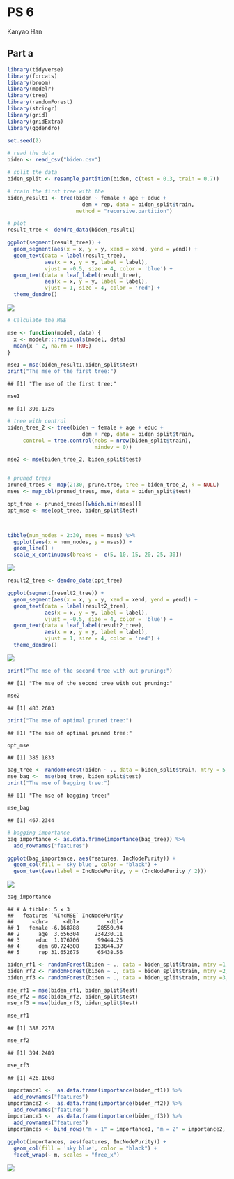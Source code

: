 PS 6
================
Kanyao Han

Part a
------

``` r
library(tidyverse)
library(forcats)
library(broom)
library(modelr)
library(tree)
library(randomForest)
library(stringr)
library(grid)
library(gridExtra)
library(ggdendro)

set.seed(2)
```

``` r
# read the data
biden <- read_csv("biden.csv")
```

``` r
# split the data
biden_split <- resample_partition(biden, c(test = 0.3, train = 0.7))
```

``` r
# train the first tree with the 
biden_result1 <- tree(biden ~ female + age + educ + 
                        dem + rep, data = biden_split$train,
                      method = "recursive.partition")
```

``` r
# plot
result_tree <- dendro_data(biden_result1)

ggplot(segment(result_tree)) +
  geom_segment(aes(x = x, y = y, xend = xend, yend = yend)) +
  geom_text(data = label(result_tree), 
            aes(x = x, y = y, label = label), 
            vjust = -0.5, size = 4, color = 'blue') +
  geom_text(data = leaf_label(result_tree), 
            aes(x = x, y = y, label = label), 
            vjust = 1, size = 4, color = 'red') +
  theme_dendro()
```

![](PS_6_files/figure-markdown_github-ascii_identifiers/unnamed-chunk-5-1.png)

``` r
# Calculate the MSE

mse <- function(model, data) {
  x <- modelr:::residuals(model, data)
  mean(x ^ 2, na.rm = TRUE)
}

mse1 = mse(biden_result1,biden_split$test)
print("The mse of the first tree:")
```

    ## [1] "The mse of the first tree:"

``` r
mse1
```

    ## [1] 390.1726

``` r
# tree with control
biden_tree_2 <- tree(biden ~ female + age + educ + 
                        dem + rep, data = biden_split$train,
     control = tree.control(nobs = nrow(biden_split$train),
                            mindev = 0))

mse2 <- mse(biden_tree_2, biden_split$test)


# pruned trees
pruned_trees <- map(2:30, prune.tree, tree = biden_tree_2, k = NULL)
mses <- map_dbl(pruned_trees, mse, data = biden_split$test)

opt_tree <- pruned_trees[[which.min(mses)]]
opt_mse <- mse(opt_tree, biden_split$test)



tibble(num_nodes = 2:30, mses = mses) %>%
  ggplot(aes(x = num_nodes, y = mses)) +
  geom_line() + 
  scale_x_continuous(breaks =  c(5, 10, 15, 20, 25, 30))
```

![](PS_6_files/figure-markdown_github-ascii_identifiers/unnamed-chunk-7-1.png)

``` r
result2_tree <- dendro_data(opt_tree)

ggplot(segment(result2_tree)) +
  geom_segment(aes(x = x, y = y, xend = xend, yend = yend)) +
  geom_text(data = label(result2_tree), 
            aes(x = x, y = y, label = label), 
            vjust = -0.5, size = 4, color = 'blue') +
  geom_text(data = leaf_label(result2_tree), 
            aes(x = x, y = y, label = label), 
            vjust = 1, size = 4, color = 'red') +
  theme_dendro()
```

![](PS_6_files/figure-markdown_github-ascii_identifiers/unnamed-chunk-8-1.png)

``` r
print("The mse of the second tree with out pruning:")
```

    ## [1] "The mse of the second tree with out pruning:"

``` r
mse2
```

    ## [1] 483.2683

``` r
print("The mse of optimal pruned tree:")
```

    ## [1] "The mse of optimal pruned tree:"

``` r
opt_mse
```

    ## [1] 385.1833

``` r
bag_tree <- randomForest(biden ~ ., data = biden_split$train, mtry = 5, ntree = 500, importance=TRUE)
mse_bag <-  mse(bag_tree, biden_split$test)
print("The mse of bagging tree:")
```

    ## [1] "The mse of bagging tree:"

``` r
mse_bag
```

    ## [1] 467.2344

``` r
# bagging importance
bag_importance <- as.data.frame(importance(bag_tree)) %>%
  add_rownames("features")

ggplot(bag_importance, aes(features, IncNodePurity)) +
  geom_col(fill = 'sky blue', color = "black") +
  geom_text(aes(label = IncNodePurity, y = (IncNodePurity / 2)))
```

![](PS_6_files/figure-markdown_github-ascii_identifiers/unnamed-chunk-11-1.png)

``` r
bag_importance
```

    ## # A tibble: 5 x 3
    ##   features `%IncMSE` IncNodePurity
    ##      <chr>     <dbl>         <dbl>
    ## 1   female -6.168788      28550.94
    ## 2      age  3.656304     234230.11
    ## 3     educ  1.176706      99444.25
    ## 4      dem 60.724308     133644.37
    ## 5      rep 31.652675      65438.56

``` r
biden_rf1 <- randomForest(biden ~ ., data = biden_split$train, mtry =1,ntree = 500)
biden_rf2 <- randomForest(biden ~ ., data = biden_split$train, mtry =2,ntree = 500)
biden_rf3 <- randomForest(biden ~ ., data = biden_split$train, mtry =3,ntree = 500)
```

``` r
mse_rf1 = mse(biden_rf1, biden_split$test)
mse_rf2 = mse(biden_rf2, biden_split$test)
mse_rf3 = mse(biden_rf3, biden_split$test)
```

``` r
mse_rf1
```

    ## [1] 388.2278

``` r
mse_rf2
```

    ## [1] 394.2489

``` r
mse_rf3
```

    ## [1] 426.1068

``` r
importance1 <-  as.data.frame(importance(biden_rf1)) %>%
  add_rownames("features")
importance2 <-  as.data.frame(importance(biden_rf2)) %>%
  add_rownames("features")
importance3 <-  as.data.frame(importance(biden_rf3)) %>%
  add_rownames("features")
importances <- bind_rows("m = 1" = importance1, "m = 2" = importance2, "m = 3" = importance3, .id = "m")

ggplot(importances, aes(features, IncNodePurity)) +
  geom_col(fill = 'sky blue', color = "black") +
  facet_wrap(~ m, scales = "free_x")
```

![](PS_6_files/figure-markdown_github-ascii_identifiers/unnamed-chunk-16-1.png)
